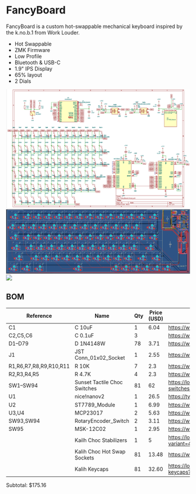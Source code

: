 # FancyBoard

FancyBoard is a custom hot-swappable mechanical keyboard inspired by the k.no.b.1 from Work Louder.

- Hot Swappable
- ZMK Firmware
- Low Profile
- Bluetooth & USB-C
- 1.9" IPS Display
- 65% layout
- 2 Dials

![](assets/schematic.png)
![](assets/pcb.png)
![](assets/viewer.png.png)

## BOM
| Reference   | Name                           | Qty   | Price (USD) | Link      |
|-------------|--------------------------------|-------|-------------|-----------|
| C1          | C 10uF                         |   1   |    6.04       |  https://www.aliexpress.com/item/1005007374509699.html         |
| C2,C5,C6    | C 0.1uF                        |   3   |               |  https://www.aliexpress.com/item/1005007374509699.html         |
| D1–D79      | D 1N4148W                      |  78   |    3.71       |  https://www.aliexpress.com/item/1005006123061230.html         |
| J1          | JST Conn_01x02_Socket          |   1   |    2.55       |  https://www.aliexpress.com/item/1005004955655144.html         |
| R1,R6,R7,R8,R9,R10,R11 | R 10K               |   7   |    2.3        |  https://www.aliexpress.com/item/1005008912576822.html         |
| R2,R3,R4,R5 | R 4.7K                         |   4   |    2.3        |  https://www.aliexpress.com/item/1005008912576822.html         |
| SW1–SW94    | Sunset Tactile Choc Switches   |  81   |    62         |  https://lowprokb.ca/products/sunset-tactile-choc-switches?variant=41955920248996         |
| U1          | nice!nanov2                    |   1   |    26.5       |  https://typeractive.xyz/products/nice-nano                    |
| U2          | ST7789_Module                  |   1   |    6.99       |  https://www.aliexpress.com/item/1005009445748262.html         |
| U3,U4       | MCP23017                       |   2   |    5.63       |  https://www.aliexpress.com/item/1005009559642041.html         |
| SW93,SW94   | RotaryEncoder_Switch           |   2   |    3.11       |  https://www.aliexpress.com/item/1005007644083514.html         |
| SW95        | MSK-12C02                      |   1   |    2.95       |  https://www.aliexpress.com/item/1005009568929894.html         |
|             | Kailh Choc Stabilizers         |   1   |    5          |  https://lowprokb.ca/products/kailh-choc-stabilizers?variant=44424852340900         |
|             | Kalih Choc Hot Swap Sockets    |   81  |    13.48      |  https://www.aliexpress.com/item/1005006625852715.html         |
|             | Kalih Keycaps                  |   81  |    32.60      |  https://lowprokb.ca/products/mbk-low-profile-pbt-blank-keycaps?variant=50462385373348         |
Subtotal: $175.16